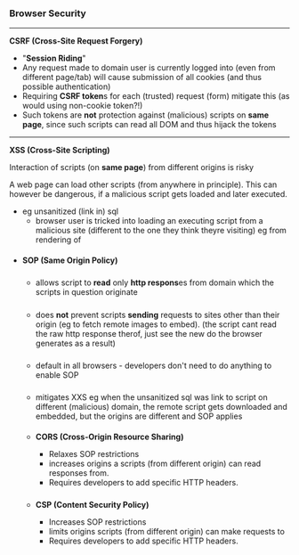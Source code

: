 
### Browser Security 


---
 **CSRF (Cross-Site Request Forgery)**  
- "__Session Riding__"
- Any request made to domain user is currently logged into (even from different page/tab) will cause submission of all cookies (and thus possible authentication)
- Requiring **CSRF token**s for each (trusted) request (form) mitigate this (as would using non-cookie token?!)
- Such tokens are **not** protection against (malicious) scripts on **same page**, since such scripts can read all DOM and thus hijack the tokens
---
 **XSS (Cross-Site Scripting)**  


 Interaction of scripts (on **same page**) from different origins is risky

A web page can load other scripts (from anywhere in principle). This can however be dangerous, if a malicious script gets loaded and later executed. 


- eg unsanitized (link in) sql  
    - browser user is tricked into loading an executing script from a malicious site (different to the one they think theyre visiting) eg from rendering of   
    

####
-  **SOP (Same Origin Policy)**
    #####
    - allows  script to **read** only **http respons**es from  domain which the scripts in question originate


    #####
    - does **not** prevent scripts **sending** requests to sites other than their origin (eg to fetch remote images to embed). (the script cant read the raw http response therof, just see the new do the browser generates as a result)


    #####
    - default in all browsers -  developers don't need to do anything to enable SOP
    #####
    - mitigates XXS eg when the unsanitized sql was link to script on different (malicious) domain, the remote script gets downloaded and embedded, but the origins are different and SOP applies



    ####
    - **CORS (Cross-Origin Resource Sharing)**
        - Relaxes SOP restrictions 
        - increases origins a scripts (from different origin) can read responses from.
        - Requires developers to add specific HTTP headers.

        #####
    -  **CSP (Content Security Policy)** 
        - Increases SOP restrictions
        - limits origins scripts (from different origin) can make requests to
        - Requires developers to add specific HTTP headers.




